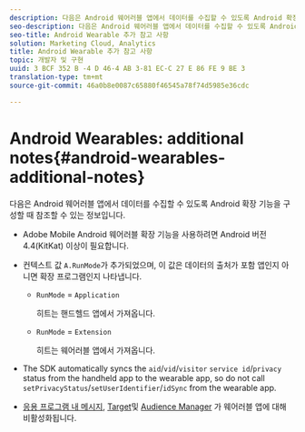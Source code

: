 ```yaml
---
description: 다음은 Android 웨어러블 앱에서 데이터를 수집할 수 있도록 Android 확장 기능을 구성할 때 참조할 수 있는 정보입니다.
seo-description: 다음은 Android 웨어러블 앱에서 데이터를 수집할 수 있도록 Android 확장 기능을 구성할 때 참조할 수 있는 정보입니다.
seo-title: Android Wearable 추가 참고 사항
solution: Marketing Cloud, Analytics
title: Android Wearable 추가 참고 사항
topic: 개발자 및 구현
uuid: 3 BCF 352 B -4 D 46-4 AB 3-81 EC-C 27 E 86 FE 9 BE 3
translation-type: tm+mt
source-git-commit: 46a0b8e0087c65880f46545a78f74d5985e36cdc

---
```



# Android Wearables: additional notes{#android-wearables-additional-notes}

다음은 Android 웨어러블 앱에서 데이터를 수집할 수 있도록 Android 확장 기능을 구성할 때 참조할 수 있는 정보입니다.

* Adobe Mobile Android 웨어러블 확장 기능을 사용하려면 Android 버전 4.4(KitKat) 이상이 필요합니다.
* 컨텍스트 값 `A.RunMode`가 추가되었으며, 이 값은 데이터의 출처가 포함 앱인지 아니면 확장 프로그램인지 나타냅니다.

   * `RunMode` = `Application`

      히트는 핸드헬드 앱에서 가져옵니다.

   * `RunMode` = `Extension`

      히트는 웨어러블 앱에서 가져옵니다.

* The SDK automatically syncs the `aid`/`vid`/`visitor` `service id`/`privacy` status from the handheld app to the wearable app, so do not call `setPrivacyStatus`/`setUserIdentifier`/`idSync` from the wearable app.
* [응용 프로그램 내 메시지](/help/android/messaging-main/messaging/messaging.md), [Target](/help/android/target-main/target.md)및 [Audience Manager](/help/android/audience-manager/audiencemgmt.md) 가 웨어러블 앱에 대해 비활성화됩니다.

